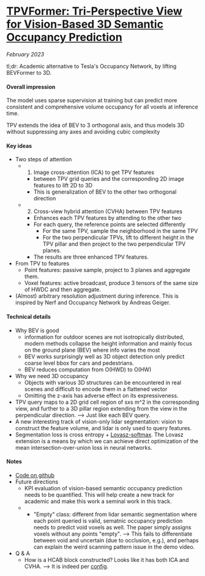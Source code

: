 # [TPVFormer: Tri-Perspective View for Vision-Based 3D Semantic Occupancy Prediction](https://arxiv.org/abs/2302.07817)

_February 2023_

tl;dr: Academic alternative to Tesla's Occupancy Network, by lifting BEVFormer to 3D. 

#### Overall impression
The model uses sparse supervision at training but can predict more consistent and comprehensive volume occupancy for all voxels at inference time.

TPV extends the idea of BEV to 3 orthogonal axis, and thus models 3D without suppressing any axes and avoiding cubic complexity

#### Key ideas
- Two steps of attention
	- 1. Image cross-attention (ICA) to get TPV features
		- between TPV grid queries and the corresponding 2D image features to lift 2D to 3D
		- This is generalization of BEV to the other two orthogonal direction
	- 2. Cross-view hybrid attention (CVHA) between TPV features
		- Enhances each TPV features by attending to the other two
		- For each query, the reference points are selected differently
			- For the same TPV, sample the neighborhood in the same TPV
			- For the two perpendicular TPVs, lift to different height in the TPV pillar and then project to the two perpendicular TPV planes. 
		- The results are three enhanced TPV features. 
- From TPV to features
	- Point features: passive sample, project to 3 planes and aggregate them.
	- Voxel features: active broadcast, produce 3 tensors of the same size of HWDC and then aggregate. 
- (Almost) arbitrary resolution adjustment during inference. This is inspired by Nerf and Occupancy Network by Andreas Geiger.

#### Technical details
- Why BEV is good
	- information for outdoor scenes are not isotropically distributed, modern methods collapse the height information and mainly focus on the ground plane (BEV) where info varies the most
	- BEV works surprisingly well as 3D object detection only predict coarse level bbox for cars and pedestrians.
	- BEV reduces computation from O(HWD) to O(HW)
- Why we need 3D occupancy
	- Objects with various 3D structures can be encountered in real scenes and difficult to encode them in a flattened vector
	- Omitting the z-axis has adverse effect on its expressiveness.
- TPV query maps to a 2D grid cell region of sxs m^2 in the corresponding view, and further to a 3D pillar region extending from the view in the perpendicular direction. --> Just like each BEV query. 
- A new interesting track of vision-only lidar segmentation: vision to construct the feature volume, and lidar is only used to query features.
- Segmentation loss is cross entropy + [Lovasz-softmax](https://paperswithcode.com/method/lovasz-softmax). The Lovasz extension is a means by which we can achieve direct optimization of the mean intersection-over-union loss in neural networks. 


#### Notes
- [Code on github](https://github.com/wzzheng/TPVFormer)
- Future directions
	- KPI evaluation of vision-based semantic occupancy prediction needs to be quantified. This will help create a new track for academic and make this work a seminal work in this track.
	- - "Empty" class: different from lidar semantic segmentation where each point queried is valid, sematnic occupancy prediction needs to predict void voxels as well. The paper simply assigns voxels without any points "empty". --> This fails to differentiate between void and uncertain (due to occlusion, e.g.), and perhaps can explain the weird scanning pattern issue in the demo video.
- Q & A 
	- How is a HCAB block constructed? Looks like it has both ICA and CVHA. --> It is indeed per [config](https://github.com/wzzheng/TPVFormer/blob/27627079bbb87ae1b8e0b3acf9a1a8f4cdc81cfe/config/tpv_lidarseg.py#L151).